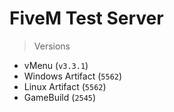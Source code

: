 # FiveM Test Server
> Versions
- vMenu (`v3.3.1`)
- Windows Artifact (`5562`)
- Linux Artifact (`5562`)
- GameBuild (`2545`)